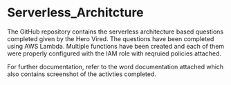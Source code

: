 # Serverless_Architcture

The GitHub repository contains the serverless architecture based questions completed given by the Hero Vired. The questions have been completed using AWS Lambda. Multiple functions have been created and each of them were properly configured with the IAM role with reqruied policies attached. 

For further documentation, refer to the word documentation attached which also contains screenshot of the activties completed. 
